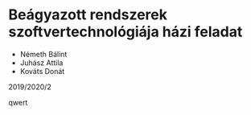 
# Beágyazott rendszerek szoftvertechnológiája házi feladat

 - Németh Bálint
 - Juhász Attila
 - Kováts Donát

 2019/2020/2
 
 qwert
